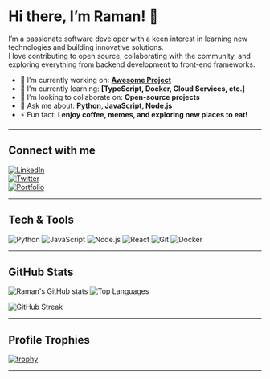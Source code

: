 <!-- 
  README Profile for GitHub user: Raman-kr1
  To have this display on your profile, you MUST name the repo exactly "Raman-kr1" 
  and place this file as README.md in the root of that repo.
-->

# Hi there, I’m Raman! 👋

I’m a passionate software developer with a keen interest in learning new technologies and building innovative solutions.  
I love contributing to open source, collaborating with the community, and exploring everything from backend development to front-end frameworks.

- 🔭 I’m currently working on: **[Awesome Project](#)**  
- 🌱 I’m currently learning: **[TypeScript, Docker, Cloud Services, etc.]**  
- 👯 I’m looking to collaborate on: **Open-source projects**  
- 💬 Ask me about: **Python, JavaScript, Node.js**  
- ⚡ Fun fact: **I enjoy coffee, memes, and exploring new places to eat!**

---

<!-- Replace the placeholders below with your own links (if you have them). 
     Otherwise, feel free to remove or comment out the badges you don't need. -->

## Connect with me

[![LinkedIn](https://img.shields.io/badge/-LinkedIn-0077B5?style=for-the-badge&logo=linkedin&logoColor=white)](https://www.linkedin.com/in/YOUR-LINKEDIN)  
[![Twitter](https://img.shields.io/badge/-Twitter-1DA1F2?style=for-the-badge&logo=twitter&logoColor=white)](https://twitter.com/YOUR-TWITTER)  
[![Portfolio](https://img.shields.io/badge/Portfolio-YourSite-blue?style=for-the-badge)](https://YOUR-PORTFOLIO-URL.com)

---

## Tech & Tools

![Python](https://img.shields.io/badge/Python-3670A0?style=for-the-badge&logo=python&logoColor=ffffff)
![JavaScript](https://img.shields.io/badge/JavaScript-F7E018?style=for-the-badge&logo=javascript&logoColor=000000)
![Node.js](https://img.shields.io/badge/Node.js-339933?style=for-the-badge&logo=node-dot-js&logoColor=ffffff)
![React](https://img.shields.io/badge/React-20232A?style=for-the-badge&logo=react&logoColor=61DAFB)
![Git](https://img.shields.io/badge/Git-F05032?style=for-the-badge&logo=git&logoColor=ffffff)
![Docker](https://img.shields.io/badge/Docker-2496ED?style=for-the-badge&logo=docker&logoColor=ffffff)

<!-- Add or remove any tools/languages you actually use. -->

---

## GitHub Stats

<!-- Replace `Raman-kr1` with your GitHub username in the links below. -->

![Raman's GitHub stats](https://github-readme-stats.vercel.app/api?username=Raman-kr1&show_icons=true&theme=radical)
![Top Languages](https://github-readme-stats.vercel.app/api/top-langs/?username=Raman-kr1&layout=compact&theme=radical)

![GitHub Streak](https://github-readme-streak-stats.herokuapp.com?user=Raman-kr1&theme=radical)

---

## Profile Trophies

[![trophy](https://github-profile-trophy.vercel.app/?username=Raman-kr1&theme=onedark)](https://github.com/ryo-ma/github-profile-trophy)

---

<!-- Feel free to add or remove sections as per your preference. 
     Happy coding, Raman! -->
